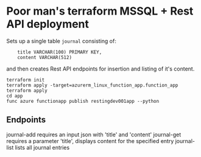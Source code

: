 # Poor man's terraform MSSQL + Rest API deployment

Sets up a single table `journal` consisting of:
```
    title VARCHAR(100) PRIMARY KEY,
    content VARCHAR(512)
```

and then creates Rest API endpoints for insertion and listing of it's content.

```
terraform init
terraform apply -target=azurerm_linux_function_app.function_app
terraform apply
cd app
func azure functionapp publish restingdev001app --python
```

## Endpoints

journal-add requires an input json with 'title' and 'content'
journal-get requires a parameter 'title', displays content for the specified entry
journal-list lists all journal entries
